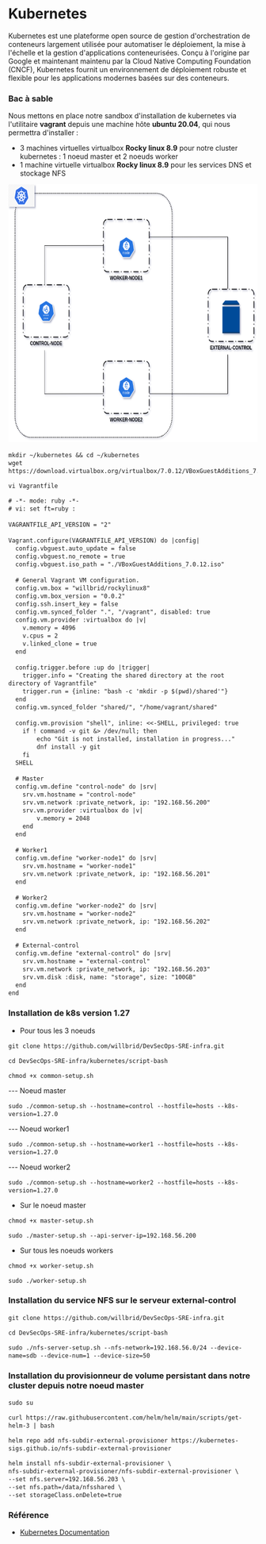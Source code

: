 # Kubernetes

Kubernetes est une plateforme open source de gestion d'orchestration de conteneurs largement utilisée pour automatiser le déploiement, la mise à l'échelle et la gestion d'applications conteneurisées. Conçu à l'origine par Google et maintenant maintenu par la Cloud Native Computing Foundation (CNCF), Kubernetes fournit un environnement de déploiement robuste et flexible pour les applications modernes basées sur des conteneurs.

### Bac à sable

Nous mettons en place notre sandbox d'installation de kubernetes via l'utilitaire **vagrant** depuis une machine hôte **ubuntu 20.04**, qui nous permettra d'installer :
- 3 machines virtuelles virtualbox **Rocky linux 8.9** pour notre cluster kubernetes : 1 noeud master et 2 noeuds worker
- 1 machine virtuelle virtualbox **Rocky linux 8.9** pour les services DNS et stockage NFS

<p align="center">
<img src="./images/physical-architecture.png" alt="physical-architecture.png" width="620" height="520" />
</p>

```
mkdir ~/kubernetes && cd ~/kubernetes
wget https://download.virtualbox.org/virtualbox/7.0.12/VBoxGuestAdditions_7.0.12.iso
```

```
vi Vagrantfile
```

```
# -*- mode: ruby -*-
# vi: set ft=ruby :

VAGRANTFILE_API_VERSION = "2"

Vagrant.configure(VAGRANTFILE_API_VERSION) do |config|
  config.vbguest.auto_update = false
  config.vbguest.no_remote = true
  config.vbguest.iso_path = "./VBoxGuestAdditions_7.0.12.iso"

  # General Vagrant VM configuration.
  config.vm.box = "willbrid/rockylinux8"
  config.vm.box_version = "0.0.2"
  config.ssh.insert_key = false
  config.vm.synced_folder ".", "/vagrant", disabled: true
  config.vm.provider :virtualbox do |v|
    v.memory = 4096
    v.cpus = 2
    v.linked_clone = true
  end
  
  config.trigger.before :up do |trigger|
    trigger.info = "Creating the shared directory at the root directory of Vagrantfile"
    trigger.run = {inline: "bash -c 'mkdir -p $(pwd)/shared'"}
  end
  config.vm.synced_folder "shared/", "/home/vagrant/shared"

  config.vm.provision "shell", inline: <<-SHELL, privileged: true
    if ! command -v git &> /dev/null; then
        echo "Git is not installed, installation in progress..."
        dnf install -y git
    fi
  SHELL

  # Master
  config.vm.define "control-node" do |srv|
    srv.vm.hostname = "control-node"
    srv.vm.network :private_network, ip: "192.168.56.200"
    srv.vm.provider :virtualbox do |v|
        v.memory = 2048
    end
  end

  # Worker1
  config.vm.define "worker-node1" do |srv|
    srv.vm.hostname = "worker-node1"
    srv.vm.network :private_network, ip: "192.168.56.201"
  end

  # Worker2
  config.vm.define "worker-node2" do |srv|
    srv.vm.hostname = "worker-node2"
    srv.vm.network :private_network, ip: "192.168.56.202"
  end

  # External-control
  config.vm.define "external-control" do |srv|
    srv.vm.hostname = "external-control"
    srv.vm.network :private_network, ip: "192.168.56.203"
    srv.vm.disk :disk, name: "storage", size: "100GB"
  end
end
```

### Installation de k8s version 1.27

- Pour tous les 3 noeuds


```
git clone https://github.com/willbrid/DevSecOps-SRE-infra.git
```

```
cd DevSecOps-SRE-infra/kubernetes/script-bash
```

```
chmod +x common-setup.sh
```

--- Noeud master

```
sudo ./common-setup.sh --hostname=control --hostfile=hosts --k8s-version=1.27.0
```

--- Noeud worker1

```
sudo ./common-setup.sh --hostname=worker1 --hostfile=hosts --k8s-version=1.27.0
```

--- Noeud worker2

```
sudo ./common-setup.sh --hostname=worker2 --hostfile=hosts --k8s-version=1.27.0
```

- Sur le noeud master

```
chmod +x master-setup.sh
```

```
sudo ./master-setup.sh --api-server-ip=192.168.56.200
```

- Sur tous les noeuds workers

```
chmod +x worker-setup.sh
```

```
sudo ./worker-setup.sh
```

### Installation du service NFS sur le serveur external-control

```
git clone https://github.com/willbrid/DevSecOps-SRE-infra.git
```

```
cd DevSecOps-SRE-infra/kubernetes/script-bash
```

```
sudo ./nfs-server-setup.sh --nfs-network=192.168.56.0/24 --device-name=sdb --device-num=1 --device-size=50
```

### Installation du provisionneur de volume persistant dans notre cluster depuis notre noeud master

```
sudo su
```

```
curl https://raw.githubusercontent.com/helm/helm/main/scripts/get-helm-3 | bash
```

```
helm repo add nfs-subdir-external-provisioner https://kubernetes-sigs.github.io/nfs-subdir-external-provisioner
```

```
helm install nfs-subdir-external-provisioner \
nfs-subdir-external-provisioner/nfs-subdir-external-provisioner \
--set nfs.server=192.168.56.203 \
--set nfs.path=/data/nfsshared \
--set storageClass.onDelete=true
```

### Référence

- [Kubernetes Documentation](https://kubernetes.io/docs/home/)